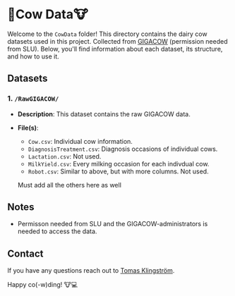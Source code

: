 # 🥛Cow Data🐮

Welcome to the `CowData` folder! This directory contains the dairy cow datasets used in this project. Collected from [GIGACOW](https://www.slu.se/institutioner/husdjursgenetik/forskning/gigacow/) (permission needed from SLU). Below, you'll find information about each dataset, its structure, and how to use it.

## Datasets

### 1. `/RawGIGACOW/`
- **Description**: This dataset contains the raw GIGACOW data.
- **File(s)**:
  - `Cow.csv`: Individual cow information.
  - `DiagnosisTreatment.csv`: Diagnosis occasions of individual cows.
  - `Lactation.csv`: Not used.
  - `MilkYield.csv`: Every milking occasion for each indivdual cow.
  - `Robot.csv`: Similar to above, but with more columns. Not used.


  Must add all the others here as well


## Notes

- Permisson needed from SLU and the GIGACOW-administrators is needed to access the data.

## Contact

If you have any questions reach out to [Tomas Klingström](tomas.klingstrom@slu.se).


Happy co(-w)ding! 🐮💻
